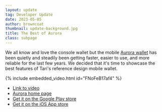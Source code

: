 ```yaml
---
layout: update
tag: Developer Update
date: 2023-05-05
author: browncoat
thumbnail: update-background.jpg
title: The Best of Aurora
class: subpage
---
```


We all know and love the console wallet but the mobile [Aurora wallet](https://aurora.tari.com) has been quietly and
steadily
been getting
faster,
easier to use, and more reliable for the last few years. We decided that it's time to showcase the best features of
Tari's reference design mobile wallet.

{% include embedded_video.html id="FNoFeB17af4" %}

- [Link to video](https://youtu.be/FNoFeB17af4)
- [Aurora home page](https://aurora.tari.com)
- [Get it on the Google Play store](https://play.google.com/store/apps/details?id=com.tari.android.wallet)
- [Get it on the iOS App store](https://apps.apple.com/us/app/tari-aurora/id1503654828?ls=1)

